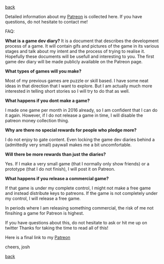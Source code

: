 [back](index)

Detailed information about my [Patreon](https://www.patreon.com/stuffedwombat) is collected here.
If you have questions, do not hesitate to contact me!

FAQ:

**What is a game dev diary?**
It is a document that describes the development process of a game.
It will contain gifs and pictures of the game in its various stages and talk about my intent and the process of trying to realise it.
Hopefully these documents will be usefull and interesting to you.
The first game dev diary will be made publicly available on the Patreon page.


**What types of games will you make?**

Most of my previous games are puzzle or skill based. 
I have some neat ideas in that direction that I want to explore.
But I am actually much more interested in telling short stories so I will try to do that as well.

**What happens if you dont make a game?**

I made one game per month in 2016 already, so I am confident that I can do it again. 
However, if I do not release a game in time, I will disable the patreon money collection thing.

**Why are there no special rewards for people who pledge more?**

I do not enjoy to gate content.
Even locking the game dev diaries behind a (admittedly very small) paywall makes me a bit uncomfortable.

**Will there be more rewards than just the diaries?**

Yes.
If I make a very small game (that I normally only show friends) or a prototype (that I do not finish), I will post it on Patreon.

**What happens if you release a commercial game?**

If that game is under my complete control, I might not make a free game and instead distribute keys to patreons.
If the game is not completely under my control, I will release a free game.

In periods where I am releasing something commercial, the risk of me not finsihing a game for Patreon is highest.


If you have questions about this, do not hesitate to ask or hit me up on twitter
Thanks for taking the time to read all of this!

Here is a final link to my [Patreon](https://www.patreon.com/stuffedwombat)

cheers,
josh

[back](index) 
